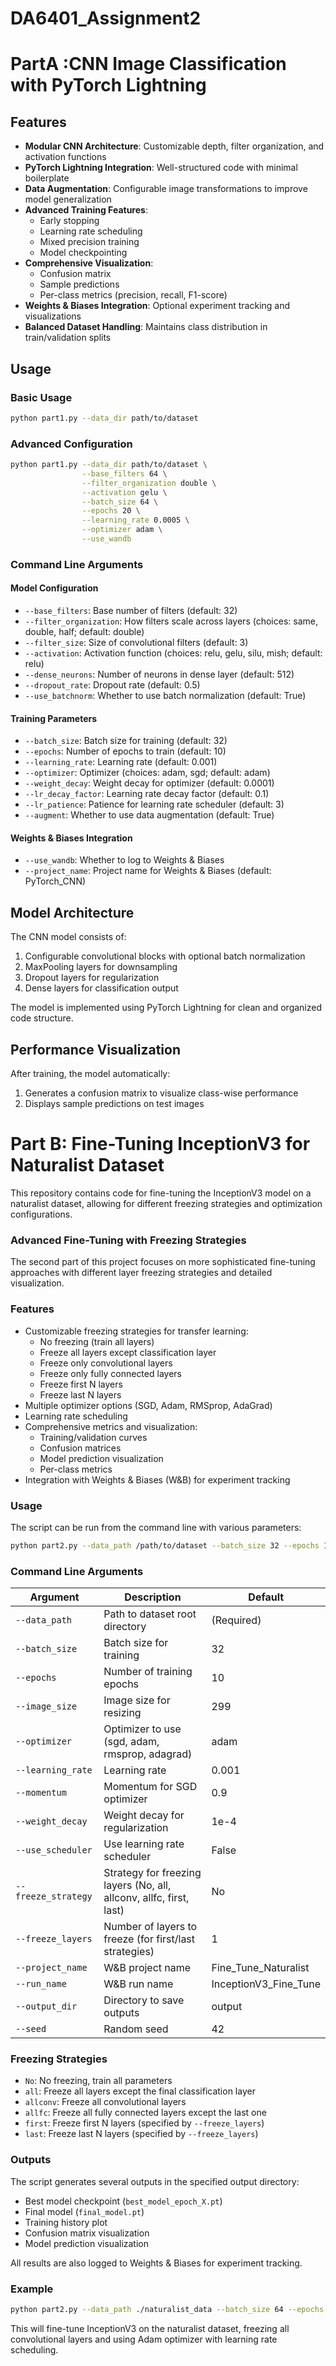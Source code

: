 # DA6401_Assignment2

# PartA :CNN Image Classification with PyTorch Lightning

## Features

- **Modular CNN Architecture**: Customizable depth, filter organization, and activation functions
- **PyTorch Lightning Integration**: Well-structured code with minimal boilerplate
- **Data Augmentation**: Configurable image transformations to improve model generalization
- **Advanced Training Features**:
  - Early stopping
  - Learning rate scheduling
  - Mixed precision training
  - Model checkpointing
- **Comprehensive Visualization**:
  - Confusion matrix
  - Sample predictions
  - Per-class metrics (precision, recall, F1-score)
- **Weights & Biases Integration**: Optional experiment tracking and visualizations
- **Balanced Dataset Handling**: Maintains class distribution in train/validation splits

## Usage

### Basic Usage

```bash
python part1.py --data_dir path/to/dataset
```

### Advanced Configuration

```bash
python part1.py --data_dir path/to/dataset \
                --base_filters 64 \
                --filter_organization double \
                --activation gelu \
                --batch_size 64 \
                --epochs 20 \
                --learning_rate 0.0005 \
                --optimizer adam \
                --use_wandb
```

### Command Line Arguments

#### Model Configuration
- `--base_filters`: Base number of filters (default: 32)
- `--filter_organization`: How filters scale across layers (choices: same, double, half; default: double)
- `--filter_size`: Size of convolutional filters (default: 3)
- `--activation`: Activation function (choices: relu, gelu, silu, mish; default: relu)
- `--dense_neurons`: Number of neurons in dense layer (default: 512)
- `--dropout_rate`: Dropout rate (default: 0.5)
- `--use_batchnorm`: Whether to use batch normalization (default: True)

#### Training Parameters
- `--batch_size`: Batch size for training (default: 32)
- `--epochs`: Number of epochs to train (default: 10)
- `--learning_rate`: Learning rate (default: 0.001)
- `--optimizer`: Optimizer (choices: adam, sgd; default: adam)
- `--weight_decay`: Weight decay for optimizer (default: 0.0001)
- `--lr_decay_factor`: Learning rate decay factor (default: 0.1)
- `--lr_patience`: Patience for learning rate scheduler (default: 3)
- `--augment`: Whether to use data augmentation (default: True)

#### Weights & Biases Integration
- `--use_wandb`: Whether to log to Weights & Biases
- `--project_name`: Project name for Weights & Biases (default: PyTorch_CNN)

## Model Architecture

The CNN model consists of:
1. Configurable convolutional blocks with optional batch normalization
2. MaxPooling layers for downsampling
3. Dropout layers for regularization
4. Dense layers for classification output

The model is implemented using PyTorch Lightning for clean and organized code structure.

## Performance Visualization

After training, the model automatically:
1. Generates a confusion matrix to visualize class-wise performance
2. Displays sample predictions on test images

# Part B: Fine-Tuning InceptionV3 for Naturalist Dataset

This repository contains code for fine-tuning the InceptionV3 model on a naturalist dataset, allowing for different freezing strategies and optimization configurations.

### Advanced Fine-Tuning with Freezing Strategies

The second part of this project focuses on more sophisticated fine-tuning approaches with different layer freezing strategies and detailed visualization.

### Features

- Customizable freezing strategies for transfer learning:
  - No freezing (train all layers)
  - Freeze all layers except classification layer
  - Freeze only convolutional layers
  - Freeze only fully connected layers
  - Freeze first N layers
  - Freeze last N layers
- Multiple optimizer options (SGD, Adam, RMSprop, AdaGrad)
- Learning rate scheduling
- Comprehensive metrics and visualization:
  - Training/validation curves
  - Confusion matrices
  - Model prediction visualization
  - Per-class metrics
- Integration with Weights & Biases (W&B) for experiment tracking



### Usage

The script can be run from the command line with various parameters:

```bash
python part2.py --data_path /path/to/dataset --batch_size 32 --epochs 10 --freeze_strategy allconv
```

### Command Line Arguments

| Argument | Description | Default |
|----------|-------------|---------|
| `--data_path` | Path to dataset root directory | (Required) |
| `--batch_size` | Batch size for training | 32 |
| `--epochs` | Number of training epochs | 10 |
| `--image_size` | Image size for resizing | 299 |
| `--optimizer` | Optimizer to use (sgd, adam, rmsprop, adagrad) | adam |
| `--learning_rate` | Learning rate | 0.001 |
| `--momentum` | Momentum for SGD optimizer | 0.9 |
| `--weight_decay` | Weight decay for regularization | 1e-4 |
| `--use_scheduler` | Use learning rate scheduler | False |
| `--freeze_strategy` | Strategy for freezing layers (No, all, allconv, allfc, first, last) | No |
| `--freeze_layers` | Number of layers to freeze (for first/last strategies) | 1 |
| `--project_name` | W&B project name | Fine_Tune_Naturalist |
| `--run_name` | W&B run name | InceptionV3_Fine_Tune |
| `--output_dir` | Directory to save outputs | output |
| `--seed` | Random seed | 42 |

### Freezing Strategies

- `No`: No freezing, train all parameters
- `all`: Freeze all layers except the final classification layer
- `allconv`: Freeze all convolutional layers
- `allfc`: Freeze all fully connected layers except the last one
- `first`: Freeze first N layers (specified by `--freeze_layers`)
- `last`: Freeze last N layers (specified by `--freeze_layers`)



### Outputs

The script generates several outputs in the specified output directory:

- Best model checkpoint (`best_model_epoch_X.pt`)
- Final model (`final_model.pt`)
- Training history plot
- Confusion matrix visualization
- Model prediction visualization

All results are also logged to Weights & Biases for experiment tracking.

### Example

```bash
python part2.py --data_path ./naturalist_data --batch_size 64 --epochs 15 --optimizer adam --learning_rate 0.0005 --freeze_strategy allconv --use_scheduler --output_dir results/allconv_run
```

This will fine-tune InceptionV3 on the naturalist dataset, freezing all convolutional layers and using Adam optimizer with learning rate scheduling.


